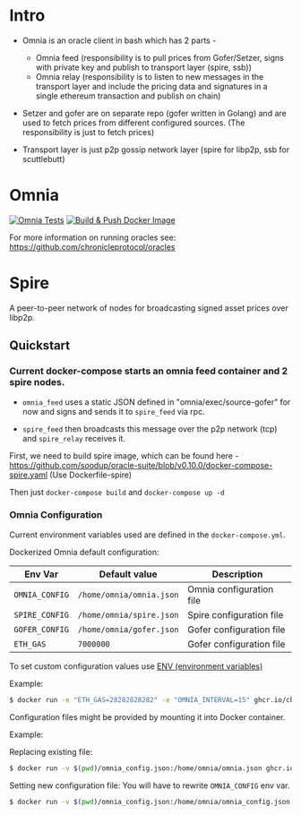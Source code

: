 # Intro
- Omnia is an oracle client in bash which has 2 parts -
  - Omnia feed (responsibility is to pull prices from Gofer/Setzer, signs with private key and publish to transport layer (spire, ssb))
  - Omnia relay (responsibility is to listen to new messages in the transport layer and include the pricing data and signatures in a single ethereum transaction and publish on chain)
  
- Setzer and gofer are on separate repo (gofer written in Golang) and are used to fetch prices from different configured sources. (The responsibility is just to fetch prices)
- Transport layer is just p2p gossip network layer (spire for libp2p, ssb for scuttlebutt)

# Omnia

[![Omnia Tests](https://github.com/chronicleprotocol/omnia/actions/workflows/test.yml/badge.svg)](https://github.com/chronicleprotocol/omnia/actions/workflows/test.yml)
[![Build & Push Docker Image](https://github.com/chronicleprotocol/omnia/actions/workflows/docker.yml/badge.svg)](https://github.com/chronicleprotocol/omnia/actions/workflows/docker.yml)

For more information on running oracles see: https://github.com/chronicleprotocol/oracles


# Spire
A peer-to-peer network of nodes for broadcasting signed asset prices over libp2p.


## Quickstart
### Current docker-compose starts an omnia feed container and 2 spire nodes.

- `omnia_feed` uses a static JSON defined in "omnia/exec/source-gofer" for now 
and signs and sends it to `spire_feed` via rpc. 

- `spire_feed` then broadcasts this message over the p2p network (tcp) and `spire_relay` receives it.

First, we need to build spire image, which can be found here -
https://github.com/soodup/oracle-suite/blob/v0.10.0/docker-compose-spire.yaml
(Use Dockerfile-spire)

Then just `docker-compose build` and `docker-compose up -d`



### Omnia Configuration
Current environment variables used are defined in the `docker-compose.yml`.

Dockerized Omnia default configuration:

| Env Var        | Default value            | Description                        |
|----------------|--------------------------|------------------------------------|
| `OMNIA_CONFIG` | `/home/omnia/omnia.json` | Omnia configuration file           |
| `SPIRE_CONFIG` | `/home/omnia/spire.json` | Spire configuration file           |
| `GOFER_CONFIG` | `/home/omnia/gofer.json` | Gofer configuration file           |
| `ETH_GAS`      | `7000000`                | Gofer configuration file           |


To set custom configuration values use [ENV (environment variables)](https://docs.docker.com/engine/reference/run/#env-environment-variables)

Example:

```bash
$ docker run -e "ETH_GAS=28282828282" -e "OMNIA_INTERVAL=15" ghcr.io/chronicleprotocol/omnia:latest
```

Configuration files might be provided by mounting it into Docker container. 

Example: 

Replacing existing file:

```bash
$ docker run -v $(pwd)/omnia_config.json:/home/omnia/omnia.json ghcr.io/chronicleprotocol/omnia:latest
```

Setting new configuration file:
You will have to rewrite `OMNIA_CONFIG` env var.

```bash
$ docker run -v $(pwd)/omnia_config.json:/home/omnia/omnia_config.json -e OMNIA_CONFIG=/home/omnia/omnia_config.json ghcr.io/chronicleprotocol/omnia:latest
```
